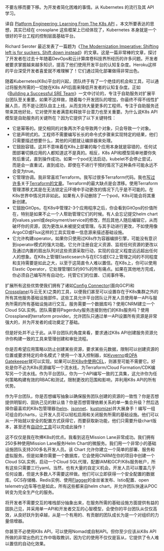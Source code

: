 <!-- 
# 平台工程:从 Kubernetes API 学习
 -->


不要左移而要下移。为开发者简化困难的事情。从 Kubernetes 的流行及其 API 学习。

译自 [Platform Engineering: Learning From The K8s API](https://blog.hans-knecht.com/platform-engineering-learning-from-the-k8s-api-401424ca9946) 。本文所要表达的思想，其实已经在 crossplane 这些框架上已经体现了，Kubernetes 本身就是一个很好的平台工程的控制层面基础平台。


Richard Seroter 最近发表了一篇题为《[The Modernization Imperative: Shifting left is for suckers. Shift down instead](https://cloud.google.com/blog/products/application-development/richard-seroter-on-shifting-down-vs-shifting-left)》的文章。这是一篇非常棒的文章，探讨了开发者在过去十年随着DevOps和云计算席卷科技界所经历的许多问题。开发者被要求掌握越来越多知识，提高了他们使用开发平台的认知复杂度。Heroku这样的平台深受开发者喜爱就不难理解了！它们通过简化部署做得非常出色。

随着Kubernetes(K8s)平台的兴起，团队终于有了一个绝佳的机会和工具，可以通过将服务所需的一切放在K8s API后面来降低开发者的认知复杂度。正如《[Building a Successful SRE Team](https://medium.com/@hans.knechtions/building-a-successful-sre-team-283232bc2694)》一文中讨论的，专注于自助服务对扩展平台团队至关重要。如果不这样做，随着每个开发团队的增加，你最终不得不线性扩展人员，而不是让团队自主上线，从而支持大量更多的工程师。专注于自助服务还带来其他好处，它对使开发者满意和释放平台潜力也至关重要。为什么说K8s API模型是自助服务的关键所在？因为它提供了以下关键特性：

- 它是幂等的。提交相同的对象两次不会导致两个对象，只会导致一个对象。
- 它是声明式的。工程师不需要编写长长的命令式步骤来实现特定的结果，他们只需要描述想要什么，其他的问题就让编排器来处理。
- 它鼓励容错。这并不意味着在K8s上部署的每个应用本身就是容错的，任何试图部署切换应用的人都知道这不是真的。相反，K8s API和模型简单地要你失败后重试，直到操作成功。如果一个pod无法启动，kubelet不会停止尝试，而是会一直重试，直到成功，即使在不进行干预的情况下这种条件可能永远不会变为true。
- 它管理协调。我非常喜欢Terraform。我写过很多Terraform代码。我也[写过](https://medium.com/capital-one-tech/treating-your-terraform-like-an-application-why-terraform-in-a-docker-container-31e802314b4)[许多](https://medium.com/capital-one-tech/treating-your-terraform-like-an-application-how-to-dockerize-terraform-5d7edac741fc)关于[Terraform的文章](https://medium.com/capital-one-tech/terraform-poka-yokes-writing-effective-scalable-dynamic-and-error-resistant-terraform-dcbd6a0ada6a)。Terraform的最大缺点是会漂移。使用Terraform管理漂移尤其是在无法锁定云环境中手动更改的情况下几乎是不可能的。在K8s世界中情况并非如此。如果有人手动删除了一个pod，K8s可能会将其重新创建。
- 它鼓励GitOps。在K8s中管理2-3个应用程序之后，你会看到GitOps的价值所在，特别是如果不止一个人帮助管理它们的时候。有人会忘记提交helm chart的values.yaml或deployment/service的修改，然后其他人随后编辑它，从而破坏你的资源，因为更改从未被提交或管理。与其手动进行更改，不如使用像ArgoCD或Flux这样的工具实现单一信息源来描述基础设施。
- 它允许构建operator。如果你只使用过K8s作为容器编排引擎，可能没有意识到operator模式的强大功能。它允许注册自定义资源、监视任何资源的更改以及通过内置的扇出队列对这些资源采取行动，实现的自定义程度远远超出任何人的想象。在K8s上管理Elasticsearch与在ECS或EC2上管理之间的不同程度和支持需要是如此之大，以至于这简直令人难以置信。在K8s上，你可以使用Elastic Operator，它处理管理ES约90%的所有痛点。如果在其他地方完成，你必须自己编写所有自动化、托管它们的位置、订阅事件等。

扩展所有这些优势使我们拥有了诸如[Config Connector](https://cloud.google.com/config-connector/docs/reference/overview)(面向GCP)和[Crossplane](https://www.crossplane.io/)(与云无关)之类的工具，以便我们甚至可以设置存在于K8s集群之外的所有其他服务基础设施部件。这些工具允许平台团队让开发人员使用单一API与服务所需的所有基础设施进行交互。服务需要一个数据库吗？使用CNRM建立一个Cloud SQL实例。团队需要将Pagerduty服务连接到他们的K8s服务吗？使用Crossplane的terraform provider。允许团队只通过单一API设置所有资源是非常强大的，并为开发者的成功奠定了基础。

但是好处并不止于此。从平台团队的角度来看，要求通过K8s API创建服务资源允许你构建一致的工具来管理创建和审批流程。

你是否希望应用策略以防止创建某些资源，要求某些元数据，限制可以创建资源的位置或要求特定的命名模式？使用一个准入控制器，如[Kyverno](https://kyverno.io/)或[OPA Gatekeeper](https://github.com/open-policy-agent/gatekeeper)就可以实现。如果可以[在K8s中使用CEL](https://kubernetes.io/docs/reference/using-api/cel/)，则甚至可能不需要它。好处是你不必为K8s资源编写一个流水线，为Terraform/Cloud Formation/CDK编写另一个流水线。作为平台团队，你为一个API编写一致的工具集，这允许你为任何策略构建有效的RBAC和测试，限制更改的范围和影响，并利用K8s API的所有优势。

作为平台团队，你是否想编写抽象以确保服务团队创建的资源的一致性？你是否想提供明智的、固执己见的默认值？你是否想管理依赖关系的单一集合升级？然后选择你最喜欢的K8s包管理器([helm](https://helm.sh/)、[jsonnet](https://jsonnet.org/)、[kustomize](https://kustomize.io/))并大展身手！编写一组可组合的charts，让开发人员可以轻松启用和关闭服务所需的基础设施。他们可以从一开始就以安全的配置方式获得它，而要获取新功能，他们只需要升级chart版本，甚至还有[自动化工具](https://github.com/renovatebot/renovate)可以完成此操作！

这不仅仅是我在吹捧K8s的优点。我看到这在Mission Lane非常成功。我们拥有250多种使用Mission Lane服务Helm Chart的微服务。我们用一个非常小的基础设施团队支持200多名开发人员。该 Chart 允许你建立一个简单的部署、服务和虚拟服务。但是如果你需要一个数据库，它会使用CNRM在你的项目中创建一个Cloud SQL实例，启动一个Cloud SQL代理，配置IAM和GCP/K8s服务帐户，所有这些只需要三行yaml。当然，也有大量的自定义机会。开发人员可以覆盖几乎任何设置，但是大多数人不需要这样做。他们可以立即获得一个安全配置的数据库。GCS存储桶、Redis实例、使用[Flagger](https://flagger.app/)的金丝雀发布、Istio配置、open telemetry边车等也是如此，所有这些都来自helm chart，并允许团队快速从POC转变为完全生产化的服务。

将开发者不需要交互的堆栈部分抽象出来，在服务所需的基础设施方面提供有益的固执己见，并采用单一API和开发者交互的心智模型，会使你的平台团队从仅仅高效，从良好跃升到卓越，从是一个有用的、有贡献的团队成长为是一个对组织的力量倍增器。

你甚至不必使用K8s API，可以使用Nomad或自制API。但你至少应该从K8s API所做的非常出色的工作中吸取教训，因为它的使用不仅仅是盲从，它提供了令人难以置信的自动化效果。

